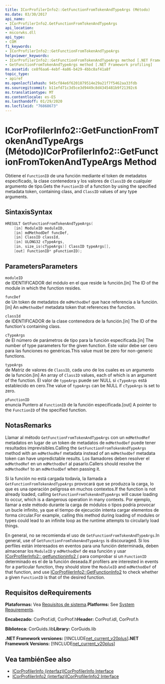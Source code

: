 ```yaml
---
title: ICorProfilerInfo2::GetFunctionFromTokenAndTypeArgs (Método)
ms.date: 03/30/2017
api_name:
- ICorProfilerInfo2.GetFunctionFromTokenAndTypeArgs
api_location:
- mscorwks.dll
api_type:
- COM
f1_keywords:
- ICorProfilerInfo2::GetFunctionFromTokenAndTypeArgs
helpviewer_keywords:
- ICorProfilerInfo2::GetFunctionFromTokenAndTypeArgs method [.NET Framework profiling]
- GetFunctionFromTokenAndTypeArgs method [.NET Framework profiling]
ms.assetid: ce8f6aa6-4ebf-4a86-b429-4bbc8af41a8f
topic_type:
- apiref
ms.openlocfilehash: 945cf84e6f6201879514e29a21f7f5462aa33fdb
ms.sourcegitcommit: b11efd71c3d5ce3d9449c8d4345481b9f21392c6
ms.translationtype: MT
ms.contentlocale: es-ES
ms.lasthandoff: 01/29/2020
ms.locfileid: "76868673"
---
```

# <a name="icorprofilerinfo2getfunctionfromtokenandtypeargs-method"></a><span data-ttu-id="1f109-102">ICorProfilerInfo2::GetFunctionFromTokenAndTypeArgs (Método)</span><span class="sxs-lookup"><span data-stu-id="1f109-102">ICorProfilerInfo2::GetFunctionFromTokenAndTypeArgs Method</span></span>
<span data-ttu-id="1f109-103">Obtiene el `FunctionID` de una función mediante el token de metadatos especificado, la clase contenedora y los valores de `ClassID` de cualquier argumento de tipo.</span><span class="sxs-lookup"><span data-stu-id="1f109-103">Gets the `FunctionID` of a function by using the specified metadata token, containing class, and `ClassID` values of any type arguments.</span></span>  
  
## <a name="syntax"></a><span data-ttu-id="1f109-104">Sintaxis</span><span class="sxs-lookup"><span data-stu-id="1f109-104">Syntax</span></span>  
  
```cpp  
HRESULT GetFunctionFromTokenAndTypeArgs(  
    [in] ModuleID moduleID,  
    [in] mdMethodDef funcDef,  
    [in] ClassID classId,  
    [in] ULONG32 cTypeArgs,  
    [in, size_is(cTypeArgs)] ClassID typeArgs[],  
    [out] FunctionID* pFunctionID);  
```  
  
## <a name="parameters"></a><span data-ttu-id="1f109-105">Parameters</span><span class="sxs-lookup"><span data-stu-id="1f109-105">Parameters</span></span>  
 `moduleID`  
 <span data-ttu-id="1f109-106">de IDENTIFICADOR del módulo en el que reside la función.</span><span class="sxs-lookup"><span data-stu-id="1f109-106">[in] The ID of the module in which the function resides.</span></span>  
  
 `funcDef`  
 <span data-ttu-id="1f109-107">de Un token de metadatos de `mdMethodDef` que hace referencia a la función.</span><span class="sxs-lookup"><span data-stu-id="1f109-107">[in] An `mdMethodDef` metadata token that references the function.</span></span>  
  
 `classId`  
 <span data-ttu-id="1f109-108">de IDENTIFICADOR de la clase contenedora de la función.</span><span class="sxs-lookup"><span data-stu-id="1f109-108">[in] The ID of the function's containing class.</span></span>  
  
 `cTypeArgs`  
 <span data-ttu-id="1f109-109">de El número de parámetros de tipo para la función especificada.</span><span class="sxs-lookup"><span data-stu-id="1f109-109">[in] The number of type parameters for the given function.</span></span> <span data-ttu-id="1f109-110">Este valor debe ser cero para las funciones no genéricas.</span><span class="sxs-lookup"><span data-stu-id="1f109-110">This value must be zero for non-generic functions.</span></span>  
  
 `typeArgs`  
 <span data-ttu-id="1f109-111">de Matriz de valores de `ClassID`, cada uno de los cuales es un argumento de la función.</span><span class="sxs-lookup"><span data-stu-id="1f109-111">[in] An array of `ClassID` values, each of which is an argument of the function.</span></span> <span data-ttu-id="1f109-112">El valor de `typeArgs` puede ser NULL si `cTypeArgs` está establecido en cero.</span><span class="sxs-lookup"><span data-stu-id="1f109-112">The value of `typeArgs` can be NULL if `cTypeArgs` is set to zero.</span></span>  
  
 `pFunctionID`  
 <span data-ttu-id="1f109-113">enuncia Puntero al `FunctionID` de la función especificada.</span><span class="sxs-lookup"><span data-stu-id="1f109-113">[out] A pointer to the `FunctionID` of the specified function.</span></span>  
  
## <a name="remarks"></a><span data-ttu-id="1f109-114">Notas</span><span class="sxs-lookup"><span data-stu-id="1f109-114">Remarks</span></span>  
 <span data-ttu-id="1f109-115">Llamar al método `GetFunctionFromTokenAndTypeArgs` con un `mdMethodRef` metadatos en lugar de un token de metadatos de `mdMethodDef` puede tener resultados imprevisibles.</span><span class="sxs-lookup"><span data-stu-id="1f109-115">Calling the `GetFunctionFromTokenAndTypeArgs` method with an `mdMethodRef` metadata instead of an `mdMethodDef` metadata token can have unpredictable results.</span></span> <span data-ttu-id="1f109-116">Los llamadores deben resolver el `mdMethodRef` en un `mdMethodDef` al pasarlo.</span><span class="sxs-lookup"><span data-stu-id="1f109-116">Callers should resolve the `mdMethodRef` to an `mdMethodDef` when passing it.</span></span>  
  
 <span data-ttu-id="1f109-117">Si la función no está cargada todavía, la llamada a `GetFunctionFromTokenAndTypeArgs` provocará que se produzca la carga, lo que es una operación peligrosa en muchos contextos.</span><span class="sxs-lookup"><span data-stu-id="1f109-117">If the function is not already loaded, calling `GetFunctionFromTokenAndTypeArgs` will cause loading to occur, which is a dangerous operation in many contexts.</span></span> <span data-ttu-id="1f109-118">Por ejemplo, llamar a este método durante la carga de módulos o tipos podría provocar un bucle infinito, ya que el tiempo de ejecución intenta cargar elementos de forma circular.</span><span class="sxs-lookup"><span data-stu-id="1f109-118">For example, calling this method during loading of modules or types could lead to an infinite loop as the runtime attempts to circularly load things.</span></span>  
  
 <span data-ttu-id="1f109-119">En general, no se recomienda el uso de `GetFunctionFromTokenAndTypeArgs`.</span><span class="sxs-lookup"><span data-stu-id="1f109-119">In general, use of `GetFunctionFromTokenAndTypeArgs` is discouraged.</span></span> <span data-ttu-id="1f109-120">Si los perfiles están interesados en eventos para una función determinada, deben almacenar los `ModuleID` y `mdMethodDef` de esa función y usar [ICorProfilerInfo2:: getfunctioninfo2 (](icorprofilerinfo2-getfunctioninfo2-method.md) para comprobar si un `FunctionID` determinado es el de la función deseada.</span><span class="sxs-lookup"><span data-stu-id="1f109-120">If profilers are interested in events for a particular function, they should store the `ModuleID` and `mdMethodDef` of that function, and use [ICorProfilerInfo2::GetFunctionInfo2](icorprofilerinfo2-getfunctioninfo2-method.md) to check whether a given `FunctionID` is that of the desired function.</span></span>  
  
## <a name="requirements"></a><span data-ttu-id="1f109-121">Requisitos de</span><span class="sxs-lookup"><span data-stu-id="1f109-121">Requirements</span></span>  
 <span data-ttu-id="1f109-122">**Plataformas:** Vea [Requisitos de sistema](../../../../docs/framework/get-started/system-requirements.md).</span><span class="sxs-lookup"><span data-stu-id="1f109-122">**Platforms:** See [System Requirements](../../../../docs/framework/get-started/system-requirements.md).</span></span>  
  
 <span data-ttu-id="1f109-123">**Encabezado:** CorProf.idl, CorProf.h</span><span class="sxs-lookup"><span data-stu-id="1f109-123">**Header:** CorProf.idl, CorProf.h</span></span>  
  
 <span data-ttu-id="1f109-124">**Biblioteca:** CorGuids.lib</span><span class="sxs-lookup"><span data-stu-id="1f109-124">**Library:** CorGuids.lib</span></span>  
  
 <span data-ttu-id="1f109-125">**.NET Framework versiones:** [!INCLUDE[net_current_v20plus](../../../../includes/net-current-v20plus-md.md)]</span><span class="sxs-lookup"><span data-stu-id="1f109-125">**.NET Framework Versions:** [!INCLUDE[net_current_v20plus](../../../../includes/net-current-v20plus-md.md)]</span></span>  
  
## <a name="see-also"></a><span data-ttu-id="1f109-126">Vea también</span><span class="sxs-lookup"><span data-stu-id="1f109-126">See also</span></span>

- [<span data-ttu-id="1f109-127">ICorProfilerInfo (interfaz)</span><span class="sxs-lookup"><span data-stu-id="1f109-127">ICorProfilerInfo Interface</span></span>](icorprofilerinfo-interface.md)
- [<span data-ttu-id="1f109-128">ICorProfilerInfo2 (interfaz)</span><span class="sxs-lookup"><span data-stu-id="1f109-128">ICorProfilerInfo2 Interface</span></span>](icorprofilerinfo2-interface.md)
